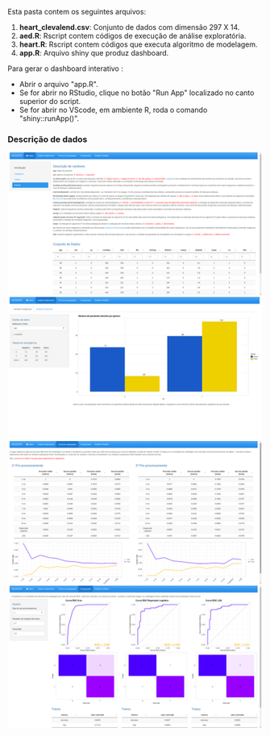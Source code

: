 Esta pasta contem os seguintes arquivos:

1. **heart_clevalend.csv**: Conjunto de dados com dimensão 297 X 14.
2. **aed.R**: Rscript contem códigos de execução de análise exploratória.
3. **heart.R**: Rscript contem códigos que executa algoritmo de modelagem.
4. **app.R**: Arquivo shiny que produz dashboard.

Para gerar o dashboard interativo :
- Abrir o arquivo "app.R".
- Se for abrir no RStudio, clique no botão "Run App" localizado no canto superior do script.
- Se for abrir no VScode, em ambiente R, roda o comando "shiny::runApp()".

### Descrição de dados
![tab1](www/tab1.png)
![tab2](www/tab2.png)
![tab3](www/tab3.png)
![tab4](www/tab4.png)
